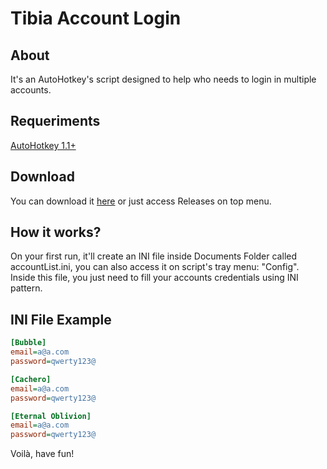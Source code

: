 # Tibia Account Login

## About
It's an AutoHotkey's script designed to help who needs to login in multiple accounts.

## Requeriments
[AutoHotkey 1.1+](https://www.autohotkey.com/download/)

## Download
You can download it [here](https://github.com/Wedz0ff/tibia-auto-login/releases) or just access Releases on top menu.

## How it works?
On your first run, it'll create an INI file inside Documents Folder called accountList.ini, you can also access it on script's tray menu: "Config". Inside this file, you just need to fill your accounts credentials using INI pattern.

## INI File Example
```ini
[Bubble]
email=a@a.com
password=qwerty123@

[Cachero]
email=a@a.com
password=qwerty123@

[Eternal Oblivion]
email=a@a.com
password=qwerty123@
```

Voilà, have fun!
